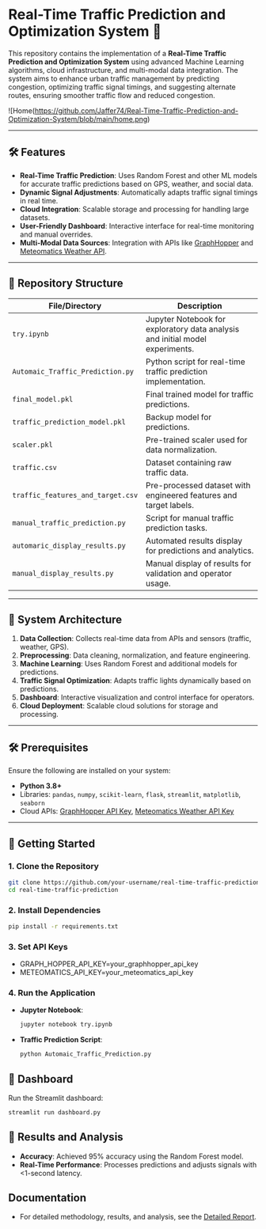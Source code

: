 # Real-Time Traffic Prediction and Optimization System 🚦

This repository contains the implementation of a **Real-Time Traffic Prediction and Optimization System** using advanced Machine Learning algorithms, cloud infrastructure, and multi-modal data integration. The system aims to enhance urban traffic management by predicting congestion, optimizing traffic signal timings, and suggesting alternate routes, ensuring smoother traffic flow and reduced congestion.

![Home(https://github.com/Jaffer74/Real-Time-Traffic-Prediction-and-Optimization-System/blob/main/home.png)

---

## 🛠️ Features

- **Real-Time Traffic Prediction**: Uses Random Forest and other ML models for accurate traffic predictions based on GPS, weather, and social data.
- **Dynamic Signal Adjustments**: Automatically adapts traffic signal timings in real time.
- **Cloud Integration**: Scalable storage and processing for handling large datasets.
- **User-Friendly Dashboard**: Interactive interface for real-time monitoring and manual overrides.
- **Multi-Modal Data Sources**: Integration with APIs like [GraphHopper](https://graphhopper.com/dashboard/#/apikeys) and [Meteomatics Weather API](https://www.meteomatics.com/en/weather-api/).

---

## 📁 Repository Structure

| File/Directory               | Description                                                                                     |
|------------------------------|-------------------------------------------------------------------------------------------------|
| `try.ipynb`                  | Jupyter Notebook for exploratory data analysis and initial model experiments.                  |
| `Automaic_Traffic_Prediction.py` | Python script for real-time traffic prediction implementation.                              |
| `final_model.pkl`            | Final trained model for traffic predictions.                                                  |
| `traffic_prediction_model.pkl` | Backup model for predictions.                                                               |
| `scaler.pkl`                 | Pre-trained scaler used for data normalization.                                               |
| `traffic.csv`                | Dataset containing raw traffic data.                                                          |
| `traffic_features_and_target.csv` | Pre-processed dataset with engineered features and target labels.                         |
| `manual_traffic_prediction.py` | Script for manual traffic prediction tasks.                                                 |
| `automaric_display_results.py` | Automated results display for predictions and analytics.                                     |
| `manual_display_results.py`  | Manual display of results for validation and operator usage.                                  |

---

## 🌟 System Architecture

1. **Data Collection**: Collects real-time data from APIs and sensors (traffic, weather, GPS).
2. **Preprocessing**: Data cleaning, normalization, and feature engineering.
3. **Machine Learning**: Uses Random Forest and additional models for predictions.
4. **Traffic Signal Optimization**: Adapts traffic lights dynamically based on predictions.
5. **Dashboard**: Interactive visualization and control interface for operators.
6. **Cloud Deployment**: Scalable cloud solutions for storage and processing.

---

## 🛠️ Prerequisites

Ensure the following are installed on your system:

- **Python 3.8+**
- Libraries: `pandas`, `numpy`, `scikit-learn`, `flask`, `streamlit`, `matplotlib`, `seaborn`
- Cloud APIs: [GraphHopper API Key](https://graphhopper.com/dashboard/#/apikeys), [Meteomatics Weather API Key](https://www.meteomatics.com/en/weather-api/)

---

## 🚀 Getting Started

### 1. Clone the Repository
```bash
git clone https://github.com/your-username/real-time-traffic-prediction.git
cd real-time-traffic-prediction
```
### 2. Install Dependencies
```bash
pip install -r requirements.txt
```

### 3. Set API Keys
- GRAPH_HOPPER_API_KEY=your_graphhopper_api_key
- METEOMATICS_API_KEY=your_meteomatics_api_key

### 4. Run the Application
- **Jupyter Notebook**:
  ```bash
  jupyter notebook try.ipynb
  ```
- **Traffic Prediction Script**:
  ```bash
  python Automaic_Traffic_Prediction.py
  ```
## 🎨 Dashboard

Run the Streamlit dashboard:
```bash
streamlit run dashboard.py
```
## 🧪 Results and Analysis

- **Accuracy**: Achieved 95% accuracy using the Random Forest model.
- **Real-Time Performance**: Processes predictions and adjusts signals with <1-second latency.

## Documentation 
- For detailed methodology, results, and analysis, see the [Detailed Report](https://github.com/Jaffer74/Real-Time-Traffic-Prediction-and-Optimization-System-/blob/main/Real-Time%20Traffic%20Prediction%20and%20Optimization%20.pdf).
